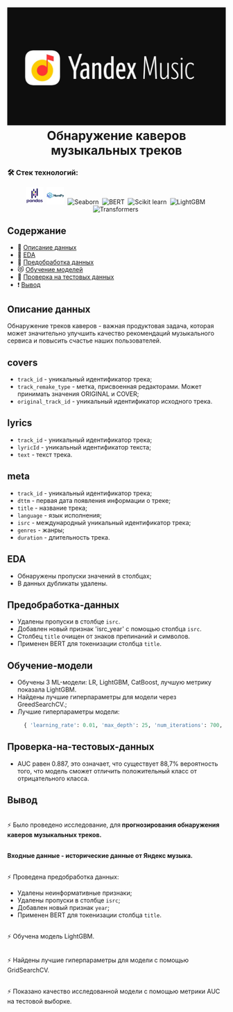 <h1 align="center">  
  <img src="https://github.com/4Sin/ya_music_covers/blob/main/2023-10-20_09.47.37.jpg" width="800"/> 
  Обнаружение каверов музыкальных треков
</h1>  
  
 
### 🛠️ Стек технологий:
<div id="tools", align="center">
  <img src="https://github.com/devicons/devicon/blob/master/icons/pandas/pandas-original-wordmark.svg" title="Pandas" alt="Pandas" width="40" height="40"/>&nbsp;
  <img src="https://github.com/devicons/devicon/blob/master/icons/numpy/numpy-original-wordmark.svg" title="NumPy" alt="NumPy" height="40"/>&nbsp;
  <img src="https://seaborn.pydata.org/_images/logo-tall-lightbg.svg" title="Seaborn" alt="Seaborn" width="40" height="40"/>&nbsp;
  <img src="https://aip.media/wp-content/uploads/2019/11/Google_BERT_v1.jpg" title="BRT" alt="BERT" height="40"/>&nbsp;
  <img src="https://quintagroup.com/cms/python/images/scikit-learn-logo.png" title="Scikit learn" alt="Scikit learn" height="40"/>&nbsp;
  <img src="https://upload.wikimedia.org/wikipedia/commons/d/d9/LightGBM_logo_black_text.svg" title="LightGBM" alt="LightGBM" height="40"/>&nbsp;
  <img src="https://pypi-camo.global.ssl.fastly.net/d60a70af6de88eae24a88d3c21d81adbfb7d3b6c/68747470733a2f2f68756767696e67666163652e636f2f64617461736574732f68756767696e67666163652f646f63756d656e746174696f6e2d696d616765732f7261772f6d61696e2f7472616e73666f726d6572732d6c6f676f2d6c696768742e737667" title="Transformers" alt="Transformers" height="40"/>&nbsp;
</div>

## Содержание
- 🔌 [Описание данных](#описание-данных)
- 🐥 [EDA](#eda)
- 🔨 [Предобработка данных](#предобработка-данных)
- 😻 [Обучение моделей](#обучение-моделей)
- 📄 [Проверка на тестовых данных](#проверка-на-тестовых-данных)
- ❗️ [Вывод](#вывод)

## Описание данных

Обнаружение треков каверов - важная продуктовая задача, которая может значительно улучшить качество рекомендаций музыкального сервиса и повысить счастье наших пользователей.

## covers

- `track_id` - уникальный идентификатор трека;
- `track_remake_type` - метка, присвоенная редакторами. Может принимать значения ORIGINAL и COVER;
- `original_track_id` - уникальный идентификатор исходного трека.

## lyrics

- `track_id` - уникальный идентификатор трека; 
- `lyricId` - уникальный идентификатор текста; 
- `text` - текст трека. 

## meta

- `track_id` - уникальный идентификатор трека; 
- `dttm` - первая дата появления информации о треке; 
- `title` - название трека; 
- `language` - язык исполнения;
- `isrc` - международный уникальный идентификатор трека; 
- `genres` - жанры; 
- `duration` - длительность трека.

## EDA

- Обнаружены пропуски значений в столбцах;
- В данных дубликаты удалены. 

## Предобработка-данных

- Удалены пропуски в столбце `isrc`.
- Добавлен новый признак 'isrc_year' с помощью столбца `isrc`.
- Столбец `title` очищен от знаков препинаний и символов.
- Применен BERT для токенизации столбца `title`.

## Обучение-модели

- Обучены 3 ML-модели: LR, LightGBM, CatBoost, лучшую метрику показала LightGBM.
- Найдены лучшие гиперпараметры для модели через GreedSearchCV.;
- Лучшие гиперпараметры модели:
  ``` python
    { 'learning_rate': 0.01, 'max_depth': 25, 'num_iterations': 700, 'num_leaves': 31 };
  ```
## Проверка-на-тестовых-данных

- AUC равен 0.887, это означает, что существует 88,7% вероятность того, что модель сможет отличить положительный класс от отрицательного класса. 

## Вывод
<br> ⚡️ Было проведено исследование, для<b> прогнозирования обнаружения каверов музыкальных треков.</b> 
              
<br><b> Входные данные - исторические данные от Яндекс музыка. </b>

<br> ⚡️ Проведена предобработка данных:

- Удалены неинформативные признаки; 
- Удалены пропуски в столбце `isrc`; 
- Добавлен новый признак `year`; 
- Применен BERT для токенизации столбца `title`. 

        
<br> ⚡️ Обучена модель LightGBM.
        
<br> ⚡️ Найдены лучшие гиперпараметры для модели с помощью GridSearchCV.
        
<br> ⚡️ Показано качество исследованной модели с помощью метрики AUC на тестовой выборке.
